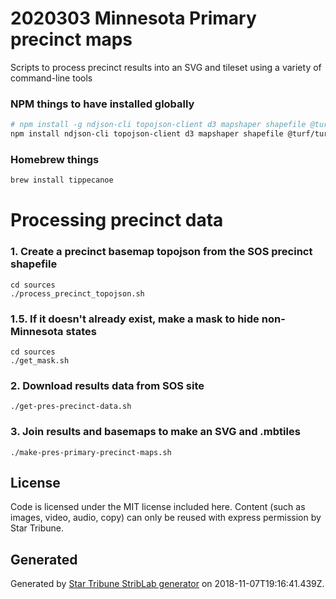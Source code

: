 # 2020303 Minnesota Primary precinct maps

Scripts to process precinct results into an SVG and tileset using a variety of command-line tools

### NPM things to have installed globally
```bash
# npm install -g ndjson-cli topojson-client d3 mapshaper shapefile @turf/turf
npm install ndjson-cli topojson-client d3 mapshaper shapefile @turf/turf
```

### Homebrew things
```bash
brew install tippecanoe
```

# Processing precinct data

### 1. Create a precinct basemap topojson from the SOS precinct shapefile

```
cd sources
./process_precinct_topojson.sh
```

### 1.5. If it doesn't already exist, make a mask to hide non-Minnesota states

```
cd sources
./get_mask.sh
```

### 2. Download results data from SOS site

```
./get-pres-precinct-data.sh
```

### 3. Join results and basemaps to make an SVG and .mbtiles

```
./make-pres-primary-precinct-maps.sh
```


## License

Code is licensed under the MIT license included here. Content (such as images, video, audio, copy) can only be reused with express permission by Star Tribune.

## Generated

Generated by [Star Tribune StribLab generator](https://github.com/striblab/generator-striblab) on 2018-11-07T19:16:41.439Z.
